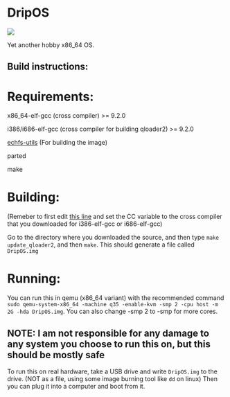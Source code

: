# DripOS
[![][discord_image]][discord_link]

Yet another hobby x86_64 OS.

## Build instructions:
# Requirements:
x86_64-elf-gcc (cross compiler) >= 9.2.0

i386/i686-elf-gcc (cross compiler for building qloader2) >= 9.2.0

[echfs-utils](https://github.com/qword-os/echfs) (For building the image)

parted

make
# Building:
(Remeber to first edit [this line](https://github.com/Menotdan/DripOS/blob/7e88a8ca17d21889f12074f4bef5a57cca4d8f24/Makefile#L73) and set the CC variable to the cross compiler that you downloaded for i386-elf-gcc or i686-elf-gcc)


Go to the directory where you downloaded the source, and then type `make update_qloader2`, and then `make`. This should generate a file called `DripOS.img`

# Running:
You can run this in qemu (x86_64 variant) with the recommended command `sudo qemu-system-x86_64 -machine q35 -enable-kvm -smp 2 -cpu host -m 2G -hda DripOS.img`. You can also change -smp 2 to -smp <number of cores you have> for more cores.

## NOTE: I am not responsible for any damage to any system you choose to run this on, but this should be mostly safe
To run this on real hardware, take a USB drive and write `DripOS.img` to the drive. (NOT as a file, using some image burning tool like `dd` on linux) Then you can plug it into a computer and boot from it.


[discord_image]:https://img.shields.io/badge/discord-DripOS-738bd7.svg?style=square
[discord_link]:https://discord.gg/E9ZXZWn
